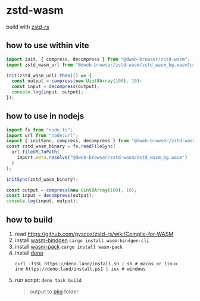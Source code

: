 # zstd-wasm

build with [zstd-rs](https://github.com/gyscos/zstd-rs)

## how to use within vite

```ts
import init, { compress, decompress } from "@dweb-browser/zstd-wasm";
import zstd_wasm_url from "@dweb-browser/zstd-wasm/zstd_wasm_bg.wasm?url";

init(zstd_wasm_url).then(() => {
  const output = compress(new Uint8Array(100), 10);
  const input = decompress(output);
  console.log(input, output);
});
```

## how to use in nodejs

```ts
import fs from "node:fs";
import url from "node:url";
import { initSync, compress, decompress } from "@dweb-browser/zstd-wasm";
const zstd_wasm_binary = fs.readFileSync(
  url.fileURLToPath(
    import.meta.resolve("@dweb-browser/zstd-wasm/zstd_wasm_bg.wasm")
  )
);

initSync(zstd_wasm_binary);

const output = compress(new Uint8Array(100), 10);
const input = decompress(output);
console.log(input, output);
```

## how to build

1. read https://github.com/gyscos/zstd-rs/wiki/Compile-for-WASM
1. install [wasm-bindgen]()
   `cargo install wasm-bindgen-cli`
1. install [wasm-pack](https://rustwasm.github.io/wasm-pack/installer/)
   `cargo install wasm-pack`
1. install [deno](https://deno.com/)
   ```
   curl -fsSL https://deno.land/install.sh | sh # macos or linux
   irm https://deno.land/install.ps1 | iex # windows
   ```
1. run script: `deno task build`
   > output to [pkg](./pkg) folder
